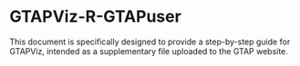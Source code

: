 # GTAPViz-R-GTAPuser
This document is specifically designed to provide a step-by-step guide for GTAPViz, intended as a supplementary file uploaded to the GTAP website.
